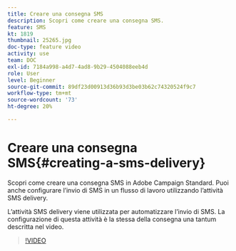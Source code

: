 ```yaml
---
title: Creare una consegna SMS
description: Scopri come creare una consegna SMS.
feature: SMS
kt: 1819
thumbnail: 25265.jpg
doc-type: feature video
activity: use
team: DOC
exl-id: 7184a998-a4d7-4ad8-9b29-4504088eeb4d
role: User
level: Beginner
source-git-commit: 89df23d00913d36b93d3be03b62c74320524f9c7
workflow-type: tm+mt
source-wordcount: '73'
ht-degree: 20%

---
```


# Creare una consegna SMS{#creating-a-sms-delivery}

Scopri come creare una consegna SMS in Adobe Campaign Standard. Puoi anche configurare l’invio di SMS in un flusso di lavoro utilizzando l’attività SMS delivery.

L’attività SMS delivery viene utilizzata per automatizzare l’invio di SMS. La configurazione di questa attività è la stessa della consegna una tantum descritta nel video.

>[!VIDEO](https://video.tv.adobe.com/v/25265/?quality=12&learn=on)

